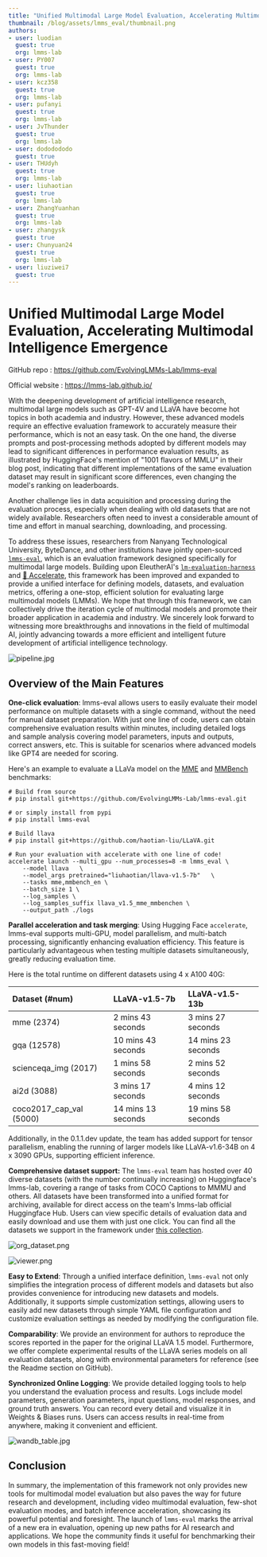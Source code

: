 ```yaml
---
title: "Unified Multimodal Large Model Evaluation, Accelerating Multimodal Intelligence Emergence"
thumbnail: /blog/assets/lmms_eval/thumbnail.png
authors:
- user: luodian
  guest: true
  org: lmms-lab
- user: PY007
  guest: true
  org: lmms-lab
- user: kcz358
  guest: true
  org: lmms-lab
- user: pufanyi
  guest: true
  org: lmms-lab
- user: JvThunder
  guest: true
  org: lmms-lab
- user: dododododo
  guest: true
- user: THUdyh
  guest: true
  org: lmms-lab
- user: liuhaotian
  guest: true
  org: lmms-lab
- user: ZhangYuanhan
  guest: true
  org: lmms-lab
- user: zhangysk
  guest: true
- user: Chunyuan24
  guest: true
  org: lmms-lab
- user: liuziwei7
  guest: true
---
```

# Unified Multimodal Large Model Evaluation, Accelerating Multimodal Intelligence Emergence

GitHub repo : https://github.com/EvolvingLMMs-Lab/lmms-eval

Official website : https://lmms-lab.github.io/

With the deepening development of artificial intelligence research, multimodal large models such as GPT-4V and LLaVA have become hot topics in both academia and industry. However, these advanced models require an effective evaluation framework to accurately measure their performance, which is not an easy task. On the one hand, the diverse prompts and post-processing methods adopted by different models may lead to significant differences in performance evaluation results, as illustrated by HuggingFace's mention of "1001 flavors of MMLU" in their blog post, indicating that different implementations of the same evaluation dataset may result in significant score differences, even changing the model's ranking on leaderboards.

Another challenge lies in data acquisition and processing during the evaluation process, especially when dealing with old datasets that are not widely available. Researchers often need to invest a considerable amount of time and effort in manual searching, downloading, and processing.

To address these issues, researchers from Nanyang Technological University, ByteDance, and other institutions have jointly open-sourced [`lmms-eval`](https://github.com/EvolvingLMMs-Lab/lmms-eval), which is an evaluation framework designed specifically for multimodal large models. Building upon EleutherAI's [`lm-evaluation-harness`](https://github.com/EleutherAI/lm-evaluation-harness) and [🤗 Accelerate](https://github.com/huggingface/accelerate), this framework has been improved and expanded to provide a unified interface for defining models, datasets, and evaluation metrics, offering a one-stop, efficient solution for evaluating large multimodal models (LMMs). We hope that through this framework, we can collectively drive the iteration cycle of multimodal models and promote their broader application in academia and industry. We sincerely look forward to witnessing more breakthroughs and innovations in the field of multimodal AI, jointly advancing towards a more efficient and intelligent future development of artificial intelligence technology.

![pipeline.jpg](https://huggingface.co/datasets/kcz358/lmms-eval-blog/resolve/main/pipeline.png)

## Overview of the Main Features

**One-click evaluation**: lmms-eval allows users to easily evaluate their model performance on multiple datasets with a single command, without the need for manual dataset preparation. With just one line of code, users can obtain comprehensive evaluation results within minutes, including detailed logs and sample analysis covering model parameters, inputs and outputs, correct answers, etc. This is suitable for scenarios where advanced models like GPT4 are needed for scoring.

Here's an example to evaluate a LLaVa model on the [MME](https://arxiv.org/abs/2306.13394) and [MMBench](https://arxiv.org/abs/2307.06281) benchmarks:

```
# Build from source
# pip install git+https://github.com/EvolvingLMMs-Lab/lmms-eval.git 

# or simply install from pypi
# pip install lmms-eval

# Build llava
# pip install git+https://github.com/haotian-liu/LLaVA.git

# Run your evaluation with accelerate with one line of code!
accelerate launch --multi_gpu --num_processes=8 -m lmms_eval \
    --model llava   \
    --model_args pretrained="liuhaotian/llava-v1.5-7b"   \
    --tasks mme,mmbench_en \
    --batch_size 1 \
    --log_samples \
    --log_samples_suffix llava_v1.5_mme_mmbenchen \
    --output_path ./logs
```

**Parallel acceleration and task merging**: Using Hugging Face `accelerate`, lmms-eval supports multi-GPU, model parallelism, and multi-batch processing, significantly enhancing evaluation efficiency. This feature is particularly advantageous when testing multiple datasets simultaneously, greatly reducing evaluation time.

Here is the total runtime on different datasets using 4 x A100 40G:


| Dataset (#num)          | LLaVA-v1.5-7b      | LLaVA-v1.5-13b     |
| :---------------------- | :----------------- | :----------------- |
| mme (2374)              | 2 mins 43 seconds  | 3 mins 27 seconds  |
| gqa (12578)             | 10 mins 43 seconds | 14 mins 23 seconds |
| scienceqa_img (2017)    | 1 mins 58 seconds  | 2 mins 52 seconds  |
| ai2d (3088)             | 3 mins 17 seconds  | 4 mins 12 seconds  |
| coco2017_cap_val (5000) | 14 mins 13 seconds | 19 mins 58 seconds |

Additionally, in the 0.1.1.dev update, the team has added support for tensor parallelism, enabling the running of larger models like LLaVA-v1.6-34B on 4 x 3090 GPUs, supporting efficient inference.

**Comprehensive dataset support:** The `lmms-eval` team has hosted over 40 diverse datasets (with the number continually increasing) on Huggingface's lmms-lab, covering a range of tasks from COCO Captions to MMMU and others. All datasets have been transformed into a unified format for archiving, available for direct access on the team's lmms-lab official Huggingface Hub. Users can view specific details of evaluation data and easily download and use them with just one click. You can find all the datasets we support in the framework under [this collection](https://huggingface.co/collections/lmms-lab/lmms-eval-661d51f70a9d678b6f43f272).

![org_dataset.png](https://huggingface.co/datasets/kcz358/lmms-eval-blog/resolve/main/org_dataset.png)

![viewer.png](https://huggingface.co/datasets/kcz358/lmms-eval-blog/resolve/main/viewer.png)

**Easy to Extend**: Through a unified interface definition, `lmms-eval` not only simplifies the integration process of different models and datasets but also provides convenience for introducing new datasets and models. Additionally, it supports simple customization settings, allowing users to easily add new datasets through simple YAML file configuration and customize evaluation settings as needed by modifying the configuration file.

**Comparability**: We provide an environment for authors to reproduce the scores reported in the paper for the original LLaVA 1.5 model. Furthermore, we offer complete experimental results of the LLaVA series models on all evaluation datasets, along with environmental parameters for reference (see the Readme section on GitHub).

**Synchronized Online Logging**: We provide detailed logging tools to help you understand the evaluation process and results. Logs include model parameters, generation parameters, input questions, model responses, and ground truth answers. You can record every detail and visualize it in Weights & Biases runs. Users can access results in real-time from anywhere, making it convenient and efficient.

![wandb_table.jpg](https://huggingface.co/datasets/kcz358/lmms-eval-blog/resolve/main/wandb_table.jpg)

## Conclusion

In summary, the implementation of this framework not only provides new tools for multimodal model evaluation but also paves the way for future research and development, including video multimodal evaluation, few-shot evaluation modes, and batch inference acceleration, showcasing its powerful potential and foresight. The launch of `lmms-eval` marks the arrival of a new era in evaluation, opening up new paths for AI research and applications. We hope the community finds it useful for benchmarking their own models in this fast-moving field!
